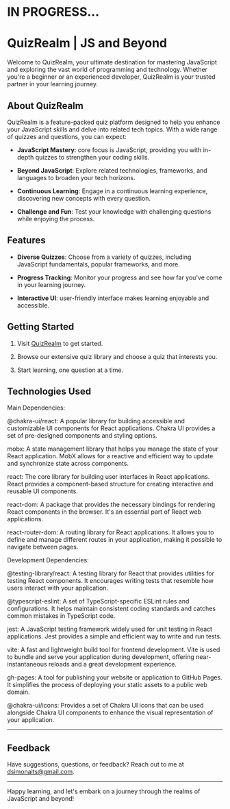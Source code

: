 # IN PROGRESS...

# QuizRealm | JS and Beyond

Welcome to QuizRealm, your ultimate destination for mastering JavaScript and exploring the vast world of programming and technology. Whether you're a beginner or an experienced developer, QuizRealm is your trusted partner in your learning journey.

## About QuizRealm

QuizRealm is a feature-packed quiz platform designed to help you enhance your JavaScript skills and delve into related tech topics. With a wide range of quizzes and questions, you can expect:

- **JavaScript Mastery**: core focus is JavaScript, providing you with in-depth quizzes to strengthen your coding skills.

- **Beyond JavaScript**: Explore related technologies, frameworks, and languages to broaden your tech horizons.

- **Continuous Learning**: Engage in a continuous learning experience, discovering new concepts with every question.

- **Challenge and Fun**: Test your knowledge with challenging questions while enjoying the process.

## Features

- **Diverse Quizzes**: Choose from a variety of quizzes, including JavaScript fundamentals, popular frameworks, and more.

- **Progress Tracking**: Monitor your progress and see how far you've come in your learning journey.

- **Interactive UI**: user-friendly interface makes learning enjoyable and accessible.

## Getting Started

1. Visit [QuizRealm](https://dsimonaits.github.io/quiz-realm/) to get started.

2. Browse our extensive quiz library and choose a quiz that interests you.

3. Start learning, one question at a time.

## Technologies Used

Main Dependencies:

@chakra-ui/react: A popular library for building accessible and customizable UI components for React applications. Chakra UI provides a set of pre-designed components and styling options.

mobx: A state management library that helps you manage the state of your React application. MobX allows for a reactive and efficient way to update and synchronize state across components.

react: The core library for building user interfaces in React applications. React provides a component-based structure for creating interactive and reusable UI components.

react-dom: A package that provides the necessary bindings for rendering React components in the browser. It's an essential part of React web applications.

react-router-dom: A routing library for React applications. It allows you to define and manage different routes in your application, making it possible to navigate between pages.

Development Dependencies:

@testing-library/react: A testing library for React that provides utilities for testing React components. It encourages writing tests that resemble how users interact with your application.

@typescript-eslint: A set of TypeScript-specific ESLint rules and configurations. It helps maintain consistent coding standards and catches common mistakes in TypeScript code.

jest: A JavaScript testing framework widely used for unit testing in React applications. Jest provides a simple and efficient way to write and run tests.

vite: A fast and lightweight build tool for frontend development. Vite is used to bundle and serve your application during development, offering near-instantaneous reloads and a great development experience.

gh-pages: A tool for publishing your website or application to GitHub Pages. It simplifies the process of deploying your static assets to a public web domain.

@chakra-ui/icons: Provides a set of Chakra UI icons that can be used alongside Chakra UI components to enhance the visual representation of your application.

---

## Feedback

Have suggestions, questions, or feedback? Reach out to me at [dsimonaits@gmail.com](mailto:dsimonaits@gmail.com).

---

Happy learning, and let's embark on a journey through the realms of JavaScript and beyond!
